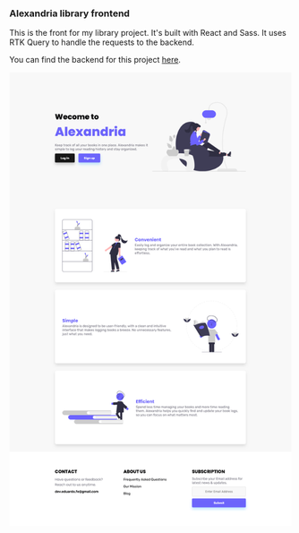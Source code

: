 ### Alexandria library frontend

This is the front for my library project. It's built with React and Sass. It uses RTK Query to handle the requests to the backend.

You can find the backend for this project [here](https://github.com/eddydevfe/library-backend).

![Screenshot of the frontend for the Alexandria library project](./library.png)
